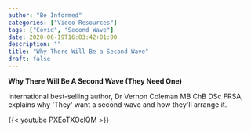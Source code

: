 ```yaml
---
author: "Be Informed"
categories: ["Video Resources"]
tags: ["Covid", "Second Wave"]
date: 2020-06-19T16:03:42+01:00
description: ""
title: "Why There Will Be a Second Wave"
draft: false
---
```


**Why There Will Be A Second Wave (They Need One)**

International best-selling author, Dr Vernon Coleman MB ChB DSc FRSA, explains why 'They' want a second wave and how they'll arrange it.

{{< youtube PXEoTXOclQM >}}